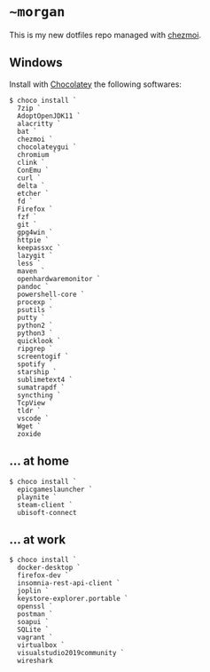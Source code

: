 # `~morgan`

This is my new dotfiles repo managed with [chezmoi](https://www.chezmoi.io/).

## Windows

Install with [Chocolatey](https://chocolatey.org/) the following softwares:

```shell
$ choco install `
  7zip `
  AdoptOpenJDK11 `
  alacritty `
  bat `
  chezmoi `
  chocolateygui `
  chromium `
  clink `
  ConEmu `
  curl `
  delta `
  etcher `
  fd `
  Firefox `
  fzf `
  git `
  gpg4win `
  httpie `
  keepassxc `
  lazygit `
  less `
  maven `
  openhardwaremonitor `
  pandoc `
  powershell-core `
  procexp `
  psutils `
  putty `
  python2 `
  python3 `
  quicklook `
  ripgrep `
  screentogif `
  spotify `
  starship `
  sublimetext4 `
  sumatrapdf `
  syncthing `
  TcpView `
  tldr `
  vscode `
  Wget `
  zoxide
```

## … at home

```shell
$ choco install `
  epicgameslauncher `
  playnite `
  steam-client `
  ubisoft-connect
```

## … at work

```shell
$ choco install `
  docker-desktop `
  firefox-dev `
  insomnia-rest-api-client `
  joplin `
  keystore-explorer.portable `
  openssl `
  postman `
  soapui `
  SQLite `
  vagrant `
  virtualbox `
  visualstudio2019community `
  wireshark
```
